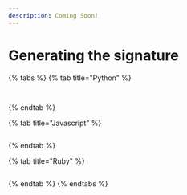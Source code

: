```yaml
---
description: Coming Soon!
---
```


# Generating the signature





{% tabs %}
{% tab title="Python" %}
```text
    
```
{% endtab %}

{% tab title="Javascript" %}
```

```
{% endtab %}

{% tab title="Ruby" %}
```

```
{% endtab %}
{% endtabs %}

